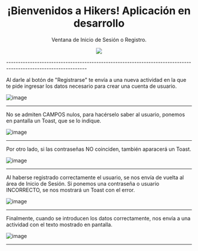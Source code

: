 
<h1 align = "center">¡Bienvenidos a Hikers! Aplicación en desarrollo</h1>
<p align = "center">Ventana de Inicio de Sesión o Registro.</p>

<p align = "center">
<img src="https://github.com/user-attachments/assets/72f63574-3112-4289-ba04-5ca183a1b882">
</p>  
----------------------------------------------------------------------------------------------------------------
<p>Al darle al botón de "Registrarse" te envía a una nueva actividad en la que te pide ingresar los datos necesario para crear una cuenta de usuario.</p>
  
![image](https://github.com/user-attachments/assets/74a9125b-7c96-4392-bcb9-aa3efec9d19c)
  
----------------------------------------------------------------------------------------------------------------
  
  
No se admiten CAMPOS nulos, para hacérselo saber al usuario, ponemos en pantalla un Toast, que se lo indique.
  
  
![image](https://github.com/user-attachments/assets/794aefc9-d612-4548-bdb3-fbba99cd7b1b)
  
----------------------------------------------------------------------------------------------------------------
  
  
Por otro lado, si las contraseñas NO coinciden, también aparacerá un Toast.
  
  
![image](https://github.com/user-attachments/assets/95d1f6cd-867d-4c50-97c5-bf011f25dab5)
  
----------------------------------------------------------------------------------------------------------------
  
  
Al haberse registrado correctamente el usuario, se nos envía de vuelta al área de Inicio de Sesión. Si ponemos una contraseña o usuario INCORRECTO, se nos mostrará un Toast con el error.
  
  
![image](https://github.com/user-attachments/assets/acf9bd7a-b7e9-48f5-a0fa-a0edf0ce4188)
  
----------------------------------------------------------------------------------------------------------------
  
  
Finalmente, cuando se introducen los datos correctamente, nos envía a una actividad con el texto mostrado en pantalla.
  
  
![image](https://github.com/user-attachments/assets/56f84bb5-25e4-4d10-87fa-beaeed5fffd9)
  
----------------------------------------------------------------------------------------------------------------

